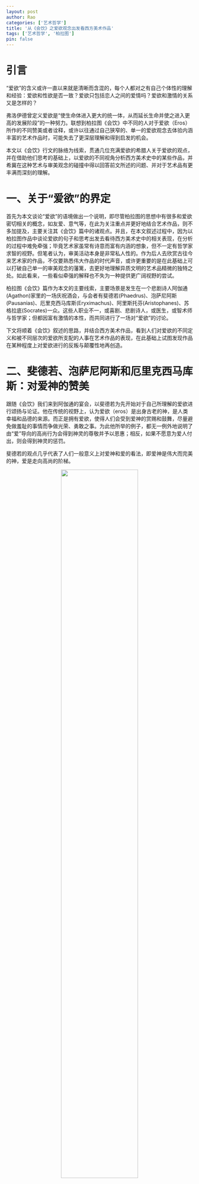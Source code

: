 ```yaml
---
layout: post
author: Rao 
categories: ['艺术哲学']
title: '从《会饮》之爱欲观念出发看西方美术作品'
tags: ['艺术哲学', '柏拉图']
pin: false
---
```



# 引言
“爱欲”的含义或许一直以来就是清晰而含混的，每个人都对之有自己个体性的理解和经验：爱欲和性欲是否一致？爱欲只包括恋人之间的爱情吗？爱欲和激情的关系又是怎样的？   

弗洛伊德曾定义爱欲是“使生命体进入更大的统一体，从而延长生命并使之进入更高的发展阶段”的一种努力。联想到柏拉图《会饮》中不同的人对于爱欲（Eros）所作的不同赞美或者诠释，或许以往通过自己狭窄的、单一的爱欲观念去体验内涵丰富的艺术作品时，可能失去了更深层理解和得到启发的机会。  

本文以《会饮》行文的脉络为线索，贯通几位充满爱欲的希腊人关于爱欲的观点，并在借助他们思考的基础上，以爱欲的不同视角分析西方美术史中的某些作品，并希冀在这种艺术与审美观念的碰撞中得以回答前文所述的问题、并对于艺术品有更丰满而深刻的理解。

# 一、关于“爱欲”的界定

首先为本文谈论“爱欲”的语境做出一个说明，即尽管柏拉图的思想中有很多和爱欲密切相关的概念，如友爱、意气等，在此为关注重点并更好地结合艺术作品，则不多加提及，主要关注其《会饮》篇中的诸观点。并且，在本文叙述过程中，因为以柏拉图作品中谈论爱欲的句子和思考出发去看待西方美术史中的相关表现，在分析的过程中难免牵强；毕竟艺术家虽常有诗意而富有内涵的想象，但不一定有哲学家求智的视野。但笔者认为，审美活动本身是非常私人性的。作为后人去欣赏古往今来艺术家的作品，不仅要熟悉伟大作品的时代声音，或许更重要的是在此基础上可以打破自己单一的审美观念的藩篱，去更好地理解异质文明的艺术品精微的独特之处。如此看来，一些看似牵强的解释也不失为一种提供更广阔视野的尝试。  

柏拉图《会饮》篇作为本文的主要线索，主要场景是发生在一个悲剧诗人阿伽通(Agathon)家里的一场庆祝酒会，与会者有斐德若(Phaedrus)、泡萨尼阿斯(Pausanias)、厄里克西马库斯(Eryximachus)、阿里斯托芬(Aristophanes)、苏格拉底(Socrates)一众。这些人职业不一，或喜剧、悲剧诗人，或医生，或智术师与哲学家；但都因富有激情的本性，而共同进行了一场对“爱欲”的讨论。 

下文将顺着《会饮》叙述的思路，并结合西方美术作品，看到人们对爱欲的不同定义和被不同层次的爱欲所支配的人事在艺术作品的表现，在此基础上试图发现作品在某种程度上对爱欲进行的反叛与颠覆性地再创造。

# 二、斐德若、泡萨尼阿斯和厄里克西马库斯：对爱神的赞美

跟随《会饮》我们来到阿伽通的宴会，以斐德若为先开始对于自己所理解的爱欲进行颂扬与论证。他在传统的视野上，认为爱欲（eros）是出身古老的神，是人类幸福和品德的来源。而正是拥有爱欲，使得人们会受到爱神的赏赐和鼓舞，尽量避免做羞耻的事情而争做光荣、勇敢之事。为此他所举的例子，都无一例外地说明了由“爱”导向的高尚行为会得到神灵的尊敬并予以恩惠；相反，如果不愿意为爱人付出，则会得到神灵的惩罚。  

斐德若的观点几乎代表了人们一般意义上对爱神和爱的看法，即爱神是伟大而完美的神，爱是走向高尚的阶梯。

<figure align="center">
<img src="/Images/图1.png" style="width:70%">
<figcaption>图1 "The Birth of Venus" Botticelli,Sandro, 1485</figcaption>
</figure>  

波提切利的这幅著名的《维纳斯的诞生》则充分表现了文艺复兴对古希腊和古罗马的回溯：将维纳斯（阿芙洛狄特）塑造成爱欲美的化身。在造型的表现上，即是依照古希腊的神话传说，完美无缺而超凡入圣。爱神平和而静穆的神情，一扫中世纪的冷酷，回到古希腊的活力与生气，既颂扬神，亦崇尚人的美。这个意义上，将爱欲之神视为完美的象征，也是顺承古希腊以爱为神的传统。  

> “谁能否认这位女神有两个呢？一个比较老，是天帝乌拉诺的女儿，没有母亲，我们把她称为天上的；另一位比较年轻，是宙斯和宙尼生的女儿，我们把她称为凡间的。与这两个女爱神相配合的有两个爱若，应该一个称为天上的爱神，一个称为凡间的爱神。”（180D6）

泡萨尼阿斯在斐德若的论证基础上更深入一步，他区分了两个爱神并由此得到两种爱。他根据神话和诗歌的记载，说明有两个阿芙洛狄忒，一个是“天上的”、一个是“凡间的”；由此对应两个爱若斯以及两种爱。 在这个意义上，他弥补了斐德若没有区分爱的好坏的缺陷，将这两种爱与身体、灵魂对应，并只颂扬灵魂层面、富有德性的天之爱神和美的爱。而区分这美和丑两种爱的方式则是依据能否增进品德或是否以品德为目的，“丑的方式就是拿卑鄙的方式来对付卑鄙的对象，美的方式就是拿高尚的方式来对付高尚的对象。” 为了品德而眷恋则是美好的事情。但他的问题在于没有意识到情人和爱人之间追求的东西是不平等的，有时这种关系甚至带有欺骗性。男孩希望得到爱，男人希望得到性，一个全然高贵而另一个全然出于自然；这种交换般、利益般的维系让人们很难相信会持久。  

而厄里克西马库斯紧接着的基本的论证思路与泡萨尼阿斯相同，继承其爱的二重性的观念，并赞美重要的爱神。由于以医学为业的缘故，他的论述使用了许多医学上的类比，更多强调技艺在爱欲中的作用，也因此显得有不合人情的冰冷和节制。

# 三、阿里斯托芬：爱欲是对整全的渴望

## 3.1 阿里斯托芬的爱欲

接续前面三人，喜剧家阿里斯托芬的出现，使爱欲的内涵更加丰富而深刻。而对爱欲的理解的视野，也从神开始转向了人。   

阿里斯托芬对于爱神的理解是神袛中最爱护人类、并为人类医治疾病，使人类得到最高幸福的神。而这种疾病特指一种分裂，来源于人的本性和其变迁。他以神话的方式讲述，从前的人有男、女、阴阳人三个性别，各自自成一体；而诸神不满于人类彼时的强大和对神灵的无礼，故将他们一分为二，既削弱了人类的力量又使其得以存在以供奉神。于是在分裂后，现在的人实际上永远是残缺的人，爱实际上就是渴望整全的本能和力量，渴望天生属于自己的另一半。  

在这位喜剧人的笔下，爱欲与爱神在宴饮中得到了分离，爱神的存在不再是高高在上的完满和高尚，而是体察人们最恳切渴望的治愈者；而对正确的人的爱欲，因其本身的自然和美好而得到赞颂，因为爱就是对成为整体难以抑制的希冀和追求。他描述在一段爱恋中非常真实而细节，恰如拥抱被以如此真切而美丽的言语道出，亦如高潮被超越于动物冲动的肉欲层面的更高的原则所保障。  

于是相爱的欲望、爱欲不再是一种单纯地在生活中对爱人的追求，而是一种对深埋已久的伤痕得以恢复和整一的渴望。而这暗示着，人类意识到自己生来就是不完整的，并始终处在追求整全的努力中。苏格拉底在后来对爱欲的阐述中也部分包含这一观点，正如Allan Bloom所说“对阿里斯托芬和苏格拉底来说，人的势不可挡和无节制的需求，就是最清晰、最有力地朝向业已失去的整全的倾向。” 看似荒唐的故事，却将人的本性和爱欲的特点刻画地淋漓尽致：由分至合的渴求。

## 3.2 艺术作品中的整全

首先，若借用阿里斯托芬和前面几人的阐述，对于古希腊盛行的同性恋文化和艺术作品，或许能有一种新颖的理解。  

从他们几人的表述可以看出，古希腊人认为爱女性和男性并无分别，本质上都是合乎自然的。而只是他们区分了主动的求爱者，和被爱者，前者通常是年长有德性之人，而后者是貌美健康、强健而勇敢的青年。或是按照阿里斯托芬的观念，不论同性还是异性之间，都是基于一种对整全的渴望，因为他们曾经都共同是一个男性整体的一部分。再进一步说，不仅仅是整全，实际上他们在灵魂中有深度的共鸣，是同声同气之人，是原本属于自己的一部分的重新拥有——这也表现了爱在某种程度上是极度自私的，因为爱是为了另一半，而另一边本身就是曾经自己的一部分。  

<figure align="center">
<img src="/Images/图2.png" style="width:50%">
<figcaption>图2 "The Death of Hyacinth", Broc,Jean, 1801</figcaption>
</figure>  

这些今日看来都有些“离经叛道”的词汇，在古希腊人的眼中是非常严肃而因其爱欲本身而值得赞美的行为。阿里斯托芬的神话暗示我们要以虔敬的方式对待神，并以严肃的方式对待爱人、对待自己的另一半。

在《风信子之死》（图2）这幅画中，不论是黑夜还是白天的版本，都满溢着爱欲的热烈与悲痛。赤身裸体不是淫荡，因为一种全身心地被他人吸引的爱，本身就是超出性的领域更高层的追逐。这甚至可以说是一种悲壮，因为这种对整全的追逐，或许终其一生都可能只是“追逐”，永远得不到那属己的伴侣。更痛苦的或许是，在曾经有过完整后，因为种种不可抗力，再次回到缺失——由于死亡、由于必朽。

<figure align="center">
<img src="/Images/图3.png" style="width:50%">
<figcaption>图3 "The Death of Hyacinth", Tiepolo, Giovanni Battista, 1752-53</figcaption>
</figure>  


对比另一位画家的《风信子之死》（图3），这幅画看似画面丰满、对来去的缘由都有交代，却略显得拥挤和平庸。我想Jean Broc（图2）之所以更具有感染力的地方或许恰恰在于他表现了：爱是私人性的；拥抱是对于整全的爱最为自然的表达方式。在他的画中，阿波罗在风信子王子死去的时候，其他所有的景色、细节，似乎存在的全部目的都在于衬托画面中间那两个身体健美、表情静穆的爱人。在一处与所有嘈杂和他人隔绝的世界中，阿波罗轻轻地拥住死去的爱人，似乎想再次使爱欲得到满足、获得完整；但是风信子的手却因为生命的流逝而无力垂下，使得他们的身体无法紧密贴合，留下悲痛的空洞。  

除却同性之爱的整全，阿里斯托芬的爱欲观念在异性的爱恋中亦可看到影子。  

<figure align="center">
<img src="/Images/图4.png" style="width:50%">
<figcaption>图4 "Pygmalion and Galatea" Jean-Léon Gérôme,1890</figcaption>
</figure>  

在耳熟能详的皮格马利翁的故事中，在爱神的帮助下，皮格马利翁得以在真实的世界中触摸到自己的爱人——那个他精雕细琢的完美雕像。这时爱神就恰如那治愈人的医生，给予皮格马利翁炽热却无力的爱一个顺畅的渠道，使他得以与爱人拥抱在一起获得整全。他的爱欲或许不仅仅是对一副完美身躯的迷恋，更是对属己之物的渴求，这是他时间的付出、精力的投入和爱欲的浇灌的产物。这使得世上尽管有完美之物存在，对于他来说仍然有距离感，因而不足以产生如此浓烈的爱欲；而真正整全后的欣喜，亦不会如此巨大。

# 四、苏格拉底：爱欲并非完美

在苏格拉底与阿里斯托芬之间，阿伽通对于爱欲的阐述在等级上似乎产生了倒退，他将爱欲重新视为最完美无缺的力量，是美和好的象征和最神性的存在。  

苏格拉底在继承和反驳阿伽通的基础上提出了自己的对于爱神和爱欲的理解。如果接受阿里斯托芬的说法，即爱是一种缺失之物的爱作为大前提，而阿伽通“爱是美和善好”，那么由此得出的结论是，爱本身不是美和好的。在某种程度上，苏格拉底接续了阿里斯托芬关于爱欲的精妙之处：爱欲绝不是完美无缺的，而是永恒不完整的，和对永恒不可能的追求。  

或许是受古希腊人文思想的影响，也或许更进一步推进了人文思想，在苏格拉底或是柏拉图的视野中，最高的存在是静默不变和最完美的整全。这意味着神具有爱欲，即神也如人和爱欲一样有所或缺、有所需要。苏格拉底由第俄提玛 的教诲，将爱定义为介于好与坏、丰饶与匮乏、智慧与无知、美与丑、不朽和有朽之间的东西，是一个介于神与人之间的精灵。这种对于爱欲的观念更有哲学的深度，但反而是最接近现实的探讨。   

苏格拉底不仅持有这样不完美的爱欲（爱的目标是智慧），他本身就如同这样爱欲的化身，因为他将自己就置于无知与知之间不断，通过诘难法（elenchus）的形式在与他人的对话中发现他人逻辑的不自洽，但却承认自身对于这些问题的无知；这种诘难法本身便是对于知识的渴求，对于最高存在和真理的渴求。人作为生成的事物，或许终其一生也无法达到永恒的存在。但成为或达到这最纯粹的知识不是最好的，因为彼时则是永恒的静默和不动；生命活生生的力量恰恰来源于哲学的生活，来源于不断地追求的过程和有德性的生活。  

由这样的观念，我们可以更好地理解关于苏格拉底的一些艺术作品。 

<figure align="center">
<img src="/Images/图5.png" style="width:70%">
<figcaption>图5 "The Death of Socrates", David, Jacques-Louis, 1787</figcaption>
</figure>  

大卫的《苏格拉底之死》（图5）选取苏格拉底临近审判、将要服用毒酒时的一瞬情景。故事背景源于雅典城邦以败坏青年和不虔敬（不敬神）的罪名指控苏格拉底。他本可以在申辩的时候，利用他具有高超的修辞学，说服雅典人收回指控或从轻处理；但他选择用令众人厌恶的真理而非好听的谎言去为他的原则和立场辩护；他一些有权势的朋友如克力同本已打通关系可以让自己逃去别的城邦，安然度过一生；但他亦拒绝如此。

这幅严肃和崇高的画或许乍一看和爱欲毫无关系，但了解了背景后会发现，支撑这个对死亡毫无畏惧之人的勇气，来源于他对于智慧最真诚的爱欲。支撑他面对死亡如此无畏的力量，是哲学爱智的力量；而使他与雅典城邦的政治发生激烈矛盾从而使他判处死刑的，亦是这种力量。  

新古典主义的风格，运用一种奇妙的光影效果，在黑暗中烘托出了主人公。临近墙壁的烛灯已灭，似乎象征着苏格拉底行将灯枯油尽的人生；但通过牢门的一条缝透出的光，苏格拉底却比其他悲痛于他的死亡的人都要光亮，那是灵魂生命的光。与之相对，最暗的、处在两侧的人，反而是哭的最强烈的。他们的哭，不仅是对于苏格拉底作为智慧的导师将要死去的悲痛，更是兔死狐悲，联想到自己有朝一日也会黯淡死去。因为如果他们真的理解了苏格拉底的手势和他无畏的神情，他们不会如此畏惧死亡，将死亡看成如此大的一件事情，更不会悲哭。哭泣是苏格拉底最不愿意见到的，否则他不会将自己的妻子和孩子赶走，让自己最后的时刻不是和骨肉血亲一起，而是和这些平素探讨哲学问题的友人；所以在画面中左侧台阶上痛苦回望的很可能是苏格拉底的妻子克珊西帕。  

柏拉图的《斐多》篇描写了苏格拉底临死前在牢房中和友人弟子的交谈，或许他的记述并不完全真实，但总体的描述似乎是我们能通达苏格拉底之死为数不多的途径，也是我们理解这幅画很重要的凭依。右侧最靠近苏格拉底的几位弟子面露悲伤，但仍做出思索、认真听他说话的动作。或许其中便有《斐多》篇中苏格拉底主要的与话者，刻贝斯和西姆米阿斯。他们二者和其他人，包括斐多，都疑惑于苏格拉底何以能如此平静地面对死亡，希望他能向他们证明灵魂是不朽的、会永远存在。可以说，苏格拉底的证明有不少漏洞，让人几乎不可能信服；但这也恰恰暗含了，死后会如何其实没有人知晓。苏格拉底面对死亡的勇气，显然不产生于回避的懦弱，亦不是来源于一种近乎宗教安慰的虚假证明，而是通过找到了比生死更重要的东西——对真理的追求，从而征服了死亡。他的右手将要接过那毒药，左手指向上方的天空；如果说毒药象征着肉体的死亡，天空或许就是他将要去到的地方——与神在一起，追求最“好”的真理，象征着灵魂活泼泼的生命。  

于是仿佛智慧之光在照耀苏格拉底，或是哈得斯的最好的神们已经在期盼苏格拉底灵魂的到来；于是明明是死亡，光亮却让人肃然起敬、心生勇气，这种勇气也正是来源于苏格拉底对于最高存在知识的爱欲，他在追寻，一个奇怪的、面貌有些丑陋的、很难称得上完美的人在追求一些难以达到的东西，却正因此而值得赞美。  

<figure align="center">
<img src="/Images/图6.png" style="width:70%">
<figcaption>图6 “The Death of Socrates” Cignaroli, Giambettino, 1762</figcaption>
</figure>  

阿里斯托芬曾道出，爱的本性就是一种缺失，却因其本身而值得颂扬，尽管某些求而不得的分离是一种必然的不幸。但苏格拉底则认为，正是这种缺失才使得爱是珍贵和必要的，因为缺失所以永远在向完美的方向努力和欲求。这种意义上，缺失反而还是一种幸运，因其能保持灵魂理智思考生命力。  

这幅画中的苏格拉底被历来的艺术研究者说成是“个人英雄主义”，此处的“个人英雄主义”想必不是唯物史观下的所谓夸大个人作用、爱出风头，但“个人”这个词我认为仍并不准确。“英雄”这个词却有一定道理。苏格拉底之为英雄所在，不是狭义理解的能力卓越、为国捐躯，而是为智慧努力寻求脱离身体的自净，并在这人生追求的过程中与自己所在的政治生活不可避免的发生冲突，而最终在这样一种张力中走向死亡。死亡不亦是一种悲剧？悲剧不正也是英雄对命运的战胜？  

在这样的理解基础之上，再看其他的关于《苏格拉底之死》的作品，便有了比较的视野。同为早期新古典主义的意大利画家所作的同样题材（图6），却少了太多“英雄”的色彩。的确，真正的历史或许更接近于第二幅作品的刻画——苍白衰老的苏格拉底虚弱地倒在监狱的地上，将要服毒酒而死去。但以他充沛的爱欲、视死亡为生命重新开始的智慧，能坦荡平静、不逃避地承担本不应当的罪名而进入监狱，更能勇敢地走向死亡。第一幅画，或许是对现实的某种扭曲，但某种程度上更贴近于真实——一个哲人形象的真实，而非仅仅借助一个故事而忽视了最重要的内涵。  

<figure align="center">
<img src="/Images/图7.png" style="width:70%">
<figcaption>图7 “Diana and Endymion” FRAGONARD, Jean-Honoré, 1753-1756 </figcaption>
</figure>  

从对抽象之物的爱，再来看关于具体的人之爱，苏格拉底的爱欲观念亦能给予我们欣赏艺术品新的视角。洛可可艺术家让·奥诺雷·弗拉贡纳尔在这幅画（图6）中刻画的是月亮女神戴安娜和凡人埃迪米翁的故事。月亮女神爱上了这个凡间的男孩，但问题在于凡人终有一死，无法与她一起长相厮守；于是他让自己沉睡在自己的梦中，使之永远不会变老。这其实揭示出希腊人、甚至是所有人的本能心愿都是希望最美的东西可以永恒。更普遍的是，人们在说渴望什么的时候，大多数时候自己已经拥有、并不缺乏；缺乏的只是一种永恒。爱欲正是这样永不满足的渴望，它不似《会饮》中最初的三人所描述的那样美好和完美、由高尚而来并带来幸福；它更是一种焦灼与不安，在不朽与有朽之间渴望着永恒。所以尽管洛可可的绘画风格让这本来悲剧性的爱情看上去甜美而幸福，但这幅画其他的一些细节却透露出了爱欲之难全。比如月亮女神悬于空中，伸出手臂好像在施予沉睡的法术，却更像希望触碰自己的爱人而不得的无力。而那少年受了神性之法，却仍是凡间踏着坚实大地的人，不知是否做着天上人间的梦，也不知是否真的感受到了他所渴求的爱情。

<figure align="center">
<img src="/Images/图8.png" style="width:50%">
<figcaption>图8 "Aurora and Tithonus", Giovanni Da San Giovanni, 1634-35</figcaption>
</figure>  

而当这种爱欲被进一步不知克制地、错误地表达出来时，则更会导致悲剧而非单纯的美。（图8）黎明女神Aurora亦爱上了一个民间的男子Tithonus，她同样希望自己的爱人能够不死去，但向宙斯许愿时，却忘记加上不会老去的要求。于是一个永远年轻貌美的女神，和一个垂垂老矣却无法朽去的老人，在永恒的时间中煎熬着。这种畸形的爱欲，会让人疑惑：永恒真的是最好的吗？  

苏格拉底关于爱欲的观念一定程度上能给予我们解答：到达最高存在和永恒的一刹那，一切东西都仿佛静默而不变了，作为最高的准则和甚至有些死板的样本；而真正有意义的，在于追求过程中的不断上升，这赋予一段爱情、一种生活以富有生机的价值。  

尽管这种渴望永恒的爱欲不完全合理，但也与最低级的欲望区分，并显出高尚的一面。因为单纯的性欲并不总是渴望永久，而只是求得短暂的身体上快感的满足。这种渴望永恒的爱是人不应被责备的本能，而后来的许多文学艺术作品也正是出于不朽的愿望创造出了一些真正不朽的经典。正如莎士比亚广为流传的第十八首十四行诗的一段所显现的:

> But thy eternal summer shall not fade,  
> 
> Nor lose possession of that fair thou ow'st;  
> 
> Nor shall Death brag thou wander'st in his shade,  
> 
> When in eternal lines to time thou grow'st.  
>
> So long as men can breathe, or eyes can see,  
>
> So long lives this, and this gives life to thee.   


在必朽的生命中怀着对不朽的渴望，让自己得以创造出了一种不朽的艺术，这看似悖谬的事实或许正来自于人类中那介于其中的奇妙爱欲的成全。

# 五、阿尔西比亚德：对政治与哲学爱欲的张力

在苏格拉底充满哲学的一番叙述后，头戴常春藤和紫罗兰编织而成的花环的阿尔西比亚德闯入宴会，他醉醺醺的、被人扶着，给原本克制的会饮带回了美酒、音乐等象征身体欲望的因素。  

他请求赞美苏格拉底，这仿佛偏离了一贯的关于爱欲的主题，然而他不过是把他对爱欲的观念具体到个人，因为苏格拉底本身就是他爱欲的渴求。他将苏格拉底比作林中仙子：外表丑陋、性格放肆，表面欲求实际节制；同时如林中仙子用笛声蛊惑人一般，他以言辞迷人而使人向往，逼迫自己承认缺点。  

阿尔西比亚德赞美苏格拉底是一个无与伦比的人——吃苦耐劳、沉思、沉着勇敢，他对苏格拉底的爱欲在于希望以自己的外貌之美换取德性的力量、成为更好的人，而实现的途径是通过与苏格拉底成为情人、爱人。但苏格拉底尽管希望帮助他追求智慧，方式却迥异。正如布鲁姆所说，“苏格拉底如泉涌般丰富的思想需要一个可以接纳的对象；他确实被阿尔西比亚德有趣的灵魂所吸引，希望在里面种下他的种子，但是如果这个男孩将之理解为爱人的身体欲望，就会毁掉这种关系。爱人与被爱者在最高意义上就是教师与学生。”   

也即，苏格拉底并不希望用情爱的欲望毁掉这种纯粹的帮助提升的关系；他们的确互相爱欲，但是苏格拉底对阿尔西比亚德的爱在于希望指引他通过攀登爱的阶梯，超过对作为老师的他的欲求、达到对最高存在、美本身等；但阿尔西比亚德却更关注个人和城邦事务，而非真正的智慧。  

<figure align="center">
<img src="/Images/图9.png" style="width:70%">
<figcaption>图9 "Plato’s Symposium", Anselm Feuerbach</figcaption>
</figure>  

在这幅安塞姆·费尔巴哈的名为《会饮》的画中（图9），正是描述柏拉图《会饮》中阿尔西比亚德突然闯入酒宴 时候的场景。左边门口半裸、姿势张扬的他和他的护送者，与右边节制而优雅的酒宴与谈者一种形成鲜明对比。他的形象也正如柏拉图所描绘的那样，常春藤象征着狄奥尼索斯，一种放纵的酒神精神，且在阿伽通和苏格拉底的讲词间进行谈判；而紫罗兰的花象征着阿芙罗蒂特，即爱神。仿佛他便是爱神的使者，充满着最炽热的爱欲，将这种爱欲一下子带给虽在谈论爱欲但实则并无爱欲的寡淡的众人。  

中间位置举着左手举着酒杯面容俊美的男子应是酒会的主持者——阿伽通，他右手微微伸出，似乎在欢迎这位有些唐突而不合时宜的闯入者。但不知作者是否有意为之，阿尔西比亚德伸向侧方的左手，似乎对着的不是宴会的主人，而是直指那个背对着他的人——苏格拉底。这是非常巧妙的处理：阿尔西比亚德本有吸引所有人注意的容貌和言说的本领，更不用提中途闯入的特殊时机；全场几乎所有的人视线就朝向他，但苏格拉底仍微微低头，似乎在思索着什么，仿佛完全没有被他打扰。尽管我们知晓，在《会饮》中苏格拉底一定听到了阿尔西比亚德对自己的赞颂并作出了回应，但这种强烈的对比也暗示：苏格拉底对阿尔西比亚德的哲学教导最终没能使他过上真正的哲学生活，而是在对政治荣誉的爱中败坏了自身，二人分道扬镳。  

鲁本斯曾画过同样的片段（图10），表现有类似的地方，也有不同的趣味。 二人的布局类似，皆是阿尔西比亚德从左边闯入酒宴，据研究 ，他身后跟随着两个酒神的信徒，象征着他醉酒的状态，且为了衬托阿尔西比亚德的主体地位而笔痕表现非常淡。同样，他戴着柏拉图所描述的紫罗兰和常春藤编织的花环，象征着狂欢者；而他手拿着花环和丝带，似乎要鼓他人去喝酒、传递这种醉饮欢乐。他第一个接触到的人同样是阿伽通，但阿尔西比亚德却亦有想避过他的意思——只因他看见了远一点地方的苏格拉底。他左手低举的花环要迎接这位热情的、张开双臂欢迎他的宴会主人，但右手高举着的花环，一定是朝向苏格拉底。

<figure align="center">
<img src="/Images/图10.png" style="width:70%">
<figcaption>图10 "Plato’s Symposium", Rubens, Peter Paul</figcaption>
</figure>  

如果说安塞姆的表现是哲学的方式，那么鲁本斯的版本或许就是充满爱欲的方式。此时的苏格拉底并没有安静地安坐、毫不理睬阿尔西比亚德，而是身体前倾、眼神直指这位俊美的青年，仿佛对他有着极大的兴趣与爱欲。但如果只是这样，应该会被人误解为阿尔西比亚德和苏格拉底是正常爱人间的感情和关系；所以鲁本斯做了一个看似不合理却深意无穷的处理：在阿伽通和苏格拉底之间插入柏拉图的形象，柏拉图右手高举好像在阻挠阿尔西比亚德与苏格拉底的接触。实际上，酒宴举办的时间，即公元前416年，柏拉图年仅13岁，他不可能是这个酒宴的参与者。但他作为后世了解苏格拉底形象的关键作者，也在其他的文本向我们暗示了阿尔西比亚德与苏格拉底之间的爱欲和冲突；所以他作为一个阻拦者的形象出现在画中，也在暗示最终二人的分裂。  

不论是新古典主义造型完整、轮廓严格、典雅庄重的画（前者），还是巴洛克派代表的一幅突出情感的表现（后者），都能看到对《会饮篇》描述不同程度的忠实和对爱欲不同风格的表现。这场酒宴临近最后的插入，和这两幅充满爱欲与矛盾的画，都表现了二者的爱欲之间的不对等和冲突，但这种不对等又比开篇泡萨尼阿斯所说的情人与爱人之间的不对等更具有哲学的高度。  

苏格拉底对于阿尔西比亚德更像是教师对于学生的教育，希望他能将自己的才能正确地运用，过以“好”为最高目标的生活。而阿尔西比亚德表面上受这种关于德性和智慧的学问吸引，但本质上仍渴望着荣誉与名声的政治，而哲学的知识变成了工具——利用这种辩论和言说的学问可以更好地进行政治宣传和思想动员。或许这也是柏拉图在《理想国》中对哲人和城邦关系有较为消极态度的原因，鲜少有真正智慧的哲学家不被这周围的城邦败坏，不被影响的方式只能是自己保持沉默。  

如果我们联系苏格拉底之死，他被雅典城邦指控的两项罪行——不信神（另立新神）和败坏青年，清晰地彰显了彼时政治与哲学的张力。就败坏青年来说，指控者主要的证据在于克里提亚——寡头政权中最贪婪和强暴的人，和阿尔西比亚德——民主政治中最放纵和傲慢的人，皆和苏格拉底交游过、并深受其影响，使城邦蒙受祸害。这暗示苏格拉底对于天赋之人的哲学教育，终于没能使他们摆脱对荣誉的渴望，反而使其从政的道路更加地畸形。但其实雅典人知道，苏格拉底对他们的教育不是导致这种政治的最决定原因；可欲加之罪何患无辞，苏格拉底对雅典人们生活方式的诘难，本身就构成了对城邦生活的颠覆，因而对他的指控也成为必然。

# 六、结局：爱欲的孤独与勇气

由阿尔西比亚德与苏格拉底的张力，我们纵观《会饮篇》全文看到爱欲的不同指向，从低等的爱情、身体的渴望，上升到（柏拉图视野中）最高的对形式（eidos）与“好”的追求，又下降到次一等的对政治荣誉的渴求。此时，阿里斯托芬美好但又难以实现的“拥抱”图景仿佛再次浮现，人们无法找到灵肉合一的另一半的原因或许也在于，其中一半在人生的旅程中早已接触到了更深更高的东西，他们渴望的是超越另一半的某些东西，这些东西在阻碍他们的互相整全。  

最终，这场爱欲的宴席也将结束，曲终人散之时，一个人接一个人地喝醉、离开，剩下的几个人在交谈，却也朦朦胧胧。只有苏格拉底一直清醒着，在众人都睡着或离开的时候后，一个人离开。这个充满爱欲、并被众多友人爱着的人，最终还是形单影只。这种矛盾在经历了整场酒宴和其背后的上升、下降、冲突、和解之后，或许便不难理解了。  

凡人之间的爱，纵然动机高尚，终有随着身体消逝的一天；神人之间的爱，不朽与有朽终有一方要忍受爱人死亡或是永远沉睡的孤独；对政治的爱欲，受到多种利益的牵制、被舆论的浪潮裹挟，总有不尽如人意的地方；对哲学生活与智慧的爱，与所在的政治形式冲突，和爱慕自己的人的追求冲突，最终还是一个人，不论是主动的沉默还是发声后被迫沉默。  

爱欲终究是缺憾，可能形单影只、可能不如人意，但永不会孤独。这可能是苏格拉底的爱欲观念带给我们最大的哲理：人不会因为追求更高的东西不得而焦虑，因为这种追求本身就应是一种完满和充足，由此培养出的勇气和信念，也是面对一切恶最好的勇气。

# 七、总结

由上所述，通过柏拉图在《会饮篇》中呈现出来的诸多爱欲角度，我们能更好地体会到这种人性本真的情感在艺术作品中的透露。也如同最初所说，这种分析难免有牵强之处，一是在于艺术家不一定都有系统哲学性的反思，可能带来过度解读；二是古希腊的爱欲角度和后来时代的看法也一定不尽然相同。但这些西方文明最初的美学、爱欲观念总归是后来哲学家、艺术家理解的出发点，以下进行简单的衍生思考。  

中世纪时期，奥古斯丁通过对上帝的皈依与不断的反思忏悔，一定程度上把人间的之爱欲否定了，转而将所有的爱毫无保留地献给上帝。现世人间的生活仿佛生命之海中的浮木，孤独的个人以此为手段，并在到达彼岸的时候毫不犹豫的抛弃。因而现世的爱欲尽管保留合理性——对亲人的爱、与陌生人的互爱互助，但也只是相对的爱——相对于对上帝绝对的爱。  

以梵高为例，可以看到基督教信仰下爱欲观念的变革及其落实到个人的特殊。跟随父亲走向传道之路的他，每一步人生的转向都与宗教的狂热紧密相连：他遵从教义，对陷于苦难的人抱有至悲悯的爱，融入矿工的生活、努力帮助他们在信仰中获取勇气；这样的他却被教会拒绝从而无法成为传教士，由此催生出对宗教的质疑，并把这种对上帝、对人间之人的爱与焦虑投向艺术。执着而无助、沉痛而悲哀的他一直希望寻找真正理想化、完美化、永恒不变且至善的对象：上帝？艺术？他期望这样的对象能给予他以救赎、安放他强烈的爱欲，但实际上并不存在这样的东西，每一次的失望都是更进一步的疯狂。  

按照前文所述，我们或许可以更好地理解梵高的挣扎与痛苦。柏拉图笔下，苏格拉底对最高智慧的爱欲同样强烈，但并不会陷入焦虑，甚至因追求本身而感到最大的满足；而在梵高的世界中，他不会把某个“善”的理念、智慧当作永恒不变的最高存在，他会检验他所信任的、可以安放他爱欲的对象，却最终常常陷入怀疑、失望与虚无。于是他永恒的追求成为一种无法摆脱的焦虑，因为他的目标永远无法完美、无法带来持久的慰藉。  

或许正是这样的艺术家，拥有掌控爱欲的魔力，在自己的作品中得到更高追求的完满。回溯到柏拉图的视野，或许艺术品永远比不上他所谓的最爱存在，因为其本质上是对真实存在的模仿。但是他也一定未曾感到，艺术能使更低一级的欲望，化身为更高属于灵魂一级的爱欲，因为这样的创造活动本身就是灵魂本质生命的涌动，以较低一级阶梯的爱欲通向了更高一层的存在。艺术家们本身就是这样一群人，充满着爱欲，不是单纯而直接的爱；而是充满着所有的悸动与激情，温馨与享受，疯狂与幻想，痛苦与绝望的复杂的爱，因而能在欲望的阶梯爬升，并通过自己的作品让别人也有升华之感。  

古希腊将欲望划分为eros（食性）、thumos（血性）、logos（理性），三种欲望的相互碰撞和冲突可以解释许多行为的动机。这种交融也暗示着：虽说在等级上似乎存在一个从身体的欲望、到政治，再到智慧的阶梯，不同的人具有不同的灵魂高度，因而也处在不同的阶梯位置。但事实是，这三种欲望其实存在于每个人中间，缺一不可，只是主导的部分因人而异，三部分之间不是截然的高下而是比例的多少。甚至有时候，恰恰是一些最低级的、对身体的欲望推动了高者，以启发人对真理的爱。由此我想到近现代美学家会非常注重把美的表现与单纯欲望的快感区别开来。诚然，这样的划分一定是必要且有意义的；但这种分别一旦过度有时候则会多了圆融、少了思辨。也正如上面所提到的，最低而单纯的身体欲望可能在某种程度上更接近最高神性的美与爱，正是这种单纯而持续的追求，使得人得以有纯粹攀升的动力。  

总而言之，我们从《会饮篇》中能明显看到柏拉图自己的思想倾向与判断标准。或许爱欲作为私人性的情感，很难作为一幅画、一件艺术品绝对的判断标准；但却能通过其体会到某种更深层的含义，并因之可以作为一幅伟大的作品何以伟大的理由——是否洞察了人性欲求并生动地表现了出来。这可能正是绘画打动人的根本所在：让具有爱欲并永恒渴求着的人类产生心灵的共鸣。

## 参考文献

[1] 丁宁：《西方美术史十五讲》，北京大学出版社2016年版  

[2] (美)H.W.詹森，艺术史组合翻译实验小组（译）：《詹森艺术史》，后浪出版公司2012年插图第7版  

[3] 柏拉图，王太庆（译）：《会饮篇》，商务印书馆2013年版  

[4] 阿兰·布鲁姆（Allan Bloom）：《爱的阶梯——柏拉图的<会饮>》，华夏出版社2017年版  

[5] 柏拉图，吴飞（译/疏）：《苏格拉底的申辩》，华夏出版社2017年版  

[6] 雷鑫，“爱欲与审美的纠缠：力比多、厄洛斯与艺术美”，《美与时代：下半月》2008年第2期，第46-49页  

[7] Penwill, J. (1978). Men in Love: Aspects of Plato's Symposium. Ramus, 7(2), 143-175. 
doi:10.1017/S0048671X-00004069  

[8] Reeve, C. D. C., "Plato on Friendship and Eros", The Stanford Encyclopedia of Philosophy (Summer 2016 Edition), Edward N. Zalta (ed.), URL = <https://plato.stanford.edu/archives/sum2016/entries/plato-friendship/>.  

[9] McGrath, Elizabeth. “'The Drunken Alcibiades': Rubens's Picture of Plato's Symposium.” Journal of the Warburg and Courtauld Institutes, vol. 46, 1983, pp. 228–235. JSTOR, JSTOR, www.jstor.org/stable/751125.  

[10] Laurie Schneider Adams, A History of Western Art, New York: McGraw-Hill, 2011.  

[11] Martin Kemp, ed., The Oxford History of Western Art, Oxford University Press, 2000 

